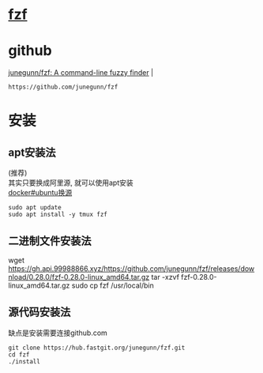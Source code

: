 # [fzf](readme.md)  

# github
<a href="https://github.com/junegunn/fzf" target="_blank">junegunn/fzf: A command-line fuzzy finder</a>  |  <br>  
```
https://github.com/junegunn/fzf
```

# 安装  
## apt安装法  
(推荐)  
其实只要换成阿里源, 就可以使用apt安装  
[docker#ubuntu换源](docker.md#ubuntu换源)  

```
sudo apt update
sudo apt install -y tmux fzf
```

## 二进制文件安装法  
wget https://gh.api.99988866.xyz/https://github.com/junegunn/fzf/releases/download/0.28.0/fzf-0.28.0-linux_amd64.tar.gz
tar -xzvf fzf-0.28.0-linux_amd64.tar.gz
sudo cp fzf /usr/local/bin

## 源代码安装法  
缺点是安装需要连接github.com  
```
git clone https://hub.fastgit.org/junegunn/fzf.git
cd fzf
./install
```


